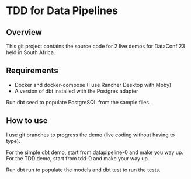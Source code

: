 # TDD for Data Pipelines

## Overview

This git project contains the source code for 2 live demos for DataConf 23 held in South Africa. 

## Requirements

* Docker and docker-compose (I use Rancher Desktop with Moby)
* A version of dbt installed with the Postgres adapter

Run dbt seed to populate PostgreSQL from the sample files. 

## How to use

I use git branches to progress the demo (live coding without having to type). 

For the simple dbt demo, start from datapipeline-0 and make you way up.
For the TDD demo, start from tdd-0 and make your way up. 

Run dbt run to populate the models and dbt test to run the tests.
